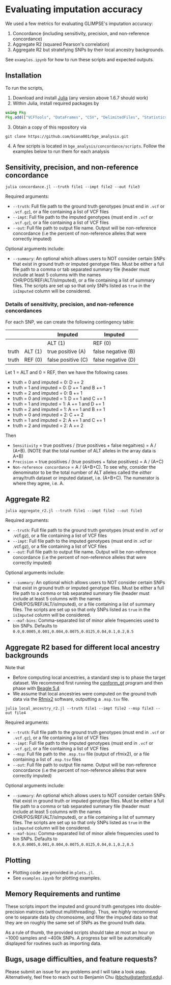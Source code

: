 # Evaluating imputation accuracy

We used a few metrics for evaluating GLIMPSE's imputation accuracy:
1. Concordance (including sensitivity, precision, and non-reference concordance)
2. Aggregate R2 (squared Pearson's correlation)
3. Aggregate R2 but stratefying SNPs by their local ancestry backgrounds. 

See `examples.ipynb` for how to run these scripts and expected outputs. 

## Installation

To run the scripts, 

1. Download and install [Julia](https://julialang.org/downloads/) (any version above 1.6.7 should work)
2. Within Julia, install required packages by 
```julia
using Pkg
Pkg.add(["VCFTools", "DataFrames", "CSV", "DelimitedFiles", "Statistics", "ProgressMeter", "ArgParse", "Plots"])
```
3. Obtain a copy of this repository via
```
git clone https://github.com/biona001/bge_analysis.git
```
4. A few scripts is located in `bge_analysis/concordance/scripts`. Follow the examples below to run them for each analysis

## Sensitivity, precision, and non-reference concordance

```shell
julia concordance.jl --truth file1 --impt file2 --out file3
```
Required arguments:
+ `--truth`: Full file path to the ground truth genotypes (must end in `.vcf` or `.vcf.gz`), or a file containing a list of VCF files
+ `--impt`: Full file path to the imputed genotypes (must end in `.vcf` or `.vcf.gz`), or a file containing a list of VCF files
+ `--out`: Full file path to output file name. Output will be non-reference concordance (i.e the percent of non-reference alleles that were correctly imputed)

Optional arguments include:
+ `--summary`: An optional which allows users to NOT consider certain SNPs that exist in ground truth or imputed genotype files. Must be either a full file path to a comma or tab separated summary file (header must include at least 5 columns with the names CHR/POS/REF/ALT/isImputed), or a file containing a list of summary files. The scripts are set up so that only SNPs listed as `true` in the `isImputed` column will be considered. 

### Details of sensitivity, precision, and non-reference concordances

For each SNP, we can create the following contingency table:

|       |         | Imputed            | Imputed            |
|-------|---------|--------------------|--------------------|
|       |         | ALT (1)            | REF (0)            |
| truth | ALT (1) | true positive (A)  | false negative (B) |
| truth | REF (0) | false positive (C) | false negative (D) |

Let 1 = ALT and 0 = REF, then we have the following cases

+ truth = 0 and imputed = 0: D += 2
+ truth = 1 and imputed = 0: D += 1 and B += 1
+ truth = 2 and imputed = 0: B += 1
+ truth = 0 and imputed = 1: D += 1 and C += 1
+ truth = 1 and imputed = 1: A += 1 and D += 1
+ truth = 2 and imputed = 1: A += 1 and B += 1
+ truth = 0 and imputed = 2: C += 2
+ truth = 1 and imputed = 2: A += 1 and C += 1
+ truth = 2 and imputed = 2: A += 2

Then

+ `Sensitivity` = true positives / (true positives + false negaitves) = A / (A+B). (NOTE that the total number of ALT alleles in the array data is A+B)
+ `Precision` = true positives / (true positives + false positives) = A / (A+C)
+ `Non-reference concordance` = A / (A+B+C). To see why, consider the denominator to be the total number of ALT alleles called the *either* array/truth dataset or imputed dataset, i.e. (A+B+C). The numerator is where they agree, i.e. A.

## Aggregate R2

```shell
julia aggregate_r2.jl --truth file1 --impt file2 --out file3
```
Required arguments:
+ `--truth`: Full file path to the ground truth genotypes (must end in .vcf or .vcf.gz), or a file containing a list of VCF files
+ `--impt`: Full file path to the imputed genotypes (must end in .vcf or .vcf.gz), or a file containing a list of VCF files
+ `--out`: Full file path to output file name. Output will be non-reference concordance (i.e the percent of non-reference alleles that were correctly imputed)

Optional arguments include:
+ `--summary`: An optional which allows users to NOT consider certain SNPs that exist in ground truth or imputed genotype files. Must be either a full file path to a comma or tab separated summary file (header must include at least 5 columns with the names CHR/POS/REF/ALT/isImputed), or a file containing a list of summary files. The scripts are set up so that only SNPs listed as `true` in the `isImputed` column will be considered. 
+ `--maf-bins`: Comma-separated list of minor allele frequencies used to bin SNPs. Defaults to `0.0,0.0005,0.001,0.004,0.0075,0.0125,0.04,0.1,0.2,0.5`

## Aggregate R2 based for different local ancestry backgrounds

Note that
+ Before computing local ancestries, a standard step is to phase the target dataset. We recommend first running the [conform_gt](https://faculty.washington.edu/browning/conform-gt.html) program and then phase with [Beagle 5.4](https://faculty.washington.edu/browning/beagle/beagle.html) 
+ We assume that local ancestries were computed on the ground truth data via the [Rfmix2](https://github.com/slowkoni/rfmix/blob/master/MANUAL.md) software, outputting a `.msp.tsv` file. 

```shell
julia local_ancestry_r2.jl --truth file1 --impt file2 --msp file3 --out file4
```

Required arguments:
+ `--truth`: Full file path to the ground truth genotypes (must end in `.vcf` or `.vcf.gz`), or a file containing a list of VCF files
+ `--impt`: Full file path to the imputed genotypes (must end in `.vcf` or `.vcf.gz`), or a file containing a list of VCF files
+ `--msp`: Full file path to the `.msp.tsv` file (output of rfmix2), or a file containing a list of `.msp.tsv` files
+ `--out`: Full file path to output file name. Output will be non-reference concordance (i.e the percent of non-reference alleles that were correctly imputed)

Optional arguments include:
+ `--summary`: An optional which allows users to NOT consider certain SNPs that exist in ground truth or imputed genotype files. Must be either a full file path to a comma or tab separated summary file (header must include at least 5 columns with the names CHR/POS/REF/ALT/isImputed), or a file containing a list of summary files. The scripts are set up so that only SNPs listed as `true` in the `isImputed` column will be considered. 
+ `--maf-bins`: Comma-separated list of minor allele frequencies used to bin SNPs. Defaults to `0.0,0.0005,0.001,0.004,0.0075,0.0125,0.04,0.1,0.2,0.5`

## Plotting

+ Plotting code are provided in `plots.jl`. 
+ See `examples.ipynb` for plotting examples. 

## Memory Requirements and runtime

These scripts import the imputed and ground truth genotypes into double-precision matrices (without multithreading). Thus, we *highly* recommend one to separate data by chromosome, and filter the imputed data so that they are on roughly the same set of SNPs as the ground truth data. 

As a rule of thumb, the provided scripts should take at most an hour on ~1000 samples and ~400k SNPs. A progress bar will be automatically displayed for routines such as importing data. 

## Bugs, usage difficulties, and feature requests?

Please submit an issue for any problems and I will take a look asap. Alternatively, feel free to reach out to Benjamin Chu (bbchu@stanford.edu). 
